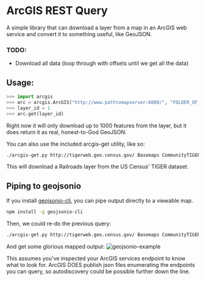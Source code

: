 # ArcGIS REST Query 

A simple library that can download a layer from a map in an 
ArcGIS web service and convert it to something useful,
like GeoJSON.

### TODO:
- Download all data (loop through with offsets until we get all the data)

## Usage:

```python
>>> import arcgis
>>> arc = arcgis.ArcGIS("http://www.pathtomapserver:6080/", "FOLDER_OF_PROJECTS", "MAP_DATA_I_WANT")
>>> layer_id = 1
>>> arc.get(layer_id)
```
Right now it will only download up to 1000 features from the layer, but it does return it as real,
honest-to-God GeoJSON.

You can also use the included arcgis-get utility, like so:

```bash
./arcgis-get.py http://tigerweb.geo.census.gov/ Basemaps CommunityTIGER 9 > ~/Desktop/railroads.json
```

This will download a Railroads layer from the US Census' TIGER dataset.

## Piping to geojsonio

If you install [geojsonio-cli](https://github.com/mapbox/geojsonio-cli/), you can pipe output directly to a viewable map.

```bash
npm install -g geojsonio-cli
```

Then, we could re-do the previous query:

```bash
./arcgis-get.py http://tigerweb.geo.census.gov/ Basemaps CommunityTIGER 9 | geojsonio
```

And get some glorious mapped output: 
![geojsonio-example](https://cloud.githubusercontent.com/assets/20067/4998565/6be2e4f8-69a7-11e4-8aa1-d735bd1a7dac.png)


This assumes you've inspected your ArcGIS services endpoint to know what to look for.
ArcGIS DOES publish json files enumerating the endpoints you can query, so autodiscovery
could be possible further down the line.

